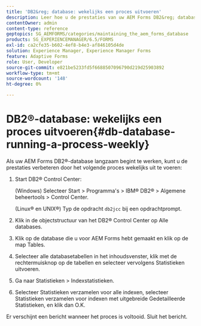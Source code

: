 ```yaml
---
title: 'DB2&reg; database: wekelijks een proces uitvoeren'
description: Leer hoe u de prestaties van uw AEM Forms DB2&reg; database kunt verbeteren.
contentOwner: admin
content-type: reference
geptopics: SG_AEMFORMS/categories/maintaining_the_aem_forms_database
products: SG_EXPERIENCEMANAGER/6.5/FORMS
exl-id: ca2cfe35-b602-4ef8-b4e3-af846105d4de
solution: Experience Manager, Experience Manager Forms
feature: Adaptive Forms
role: User, Developer
source-git-commit: e821be5233fd5f6688507096790d219d25903892
workflow-type: tm+mt
source-wordcount: '148'
ht-degree: 0%

---
```


# DB2®-database: wekelijks een proces uitvoeren{#db-database-running-a-process-weekly}

Als uw AEM Forms DB2®-database langzaam begint te werken, kunt u de prestaties verbeteren door het volgende proces wekelijks uit te voeren:

1. Start DB2® Control Center:

   (Windows) Selecteer Start > Programma&#39;s > IBM® DB2® > Algemene beheertools > Control Center.

   (Linux® en UNIX®) Typ de opdracht `db2jcc` bij een opdrachtprompt.

1. Klik in de objectstructuur van het DB2® Control Center op Alle databases.
1. Klik op de database die u voor AEM Forms hebt gemaakt en klik op de map Tables.
1. Selecteer alle databasetabellen in het inhoudsvenster, klik met de rechtermuisknop op de tabellen en selecteer vervolgens Statistieken uitvoeren.
1. Ga naar Statistieken > Indexstatistieken.
1. Selecteer Statistieken verzamelen voor alle indexen, selecteer Statistieken verzamelen voor indexen met uitgebreide Gedetailleerde Statistieken, en klik dan O.K.

Er verschijnt een bericht wanneer het proces is voltooid. Sluit het bericht.
